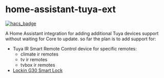 # home-assistant-tuya-ext

[![hacs_badge](https://img.shields.io/badge/HACS-Default-41BDF5.svg?style=for-the-badge)](https://github.com/hacs/integration)

A Home Assistant integration for adding additional Tuya devices support without waiting for Core to update.
so far the plan is to add support for:
- Tuya IR Smart Remote Control device for specific remotes:
  - climate ir remotes
  - tv ir remotes
  - tvbox ir remotes
- [Lockin G30 Smart Lock](https://en.lockin.com/pages/g30)


